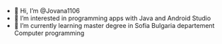 - 👋 Hi, I’m @Jovana1106
- 👀 I’m interested in programming apps with Java and Android Studio
- 🌱 I’m currently learning master degree in Sofia Bulgaria departement Computer programming


<!---
Jovana1106/Jovana1106 is a ✨ special ✨ repository because its `README.md` (this file) appears on your GitHub profile.
You can click the Preview link to take a look at your changes.
--->
